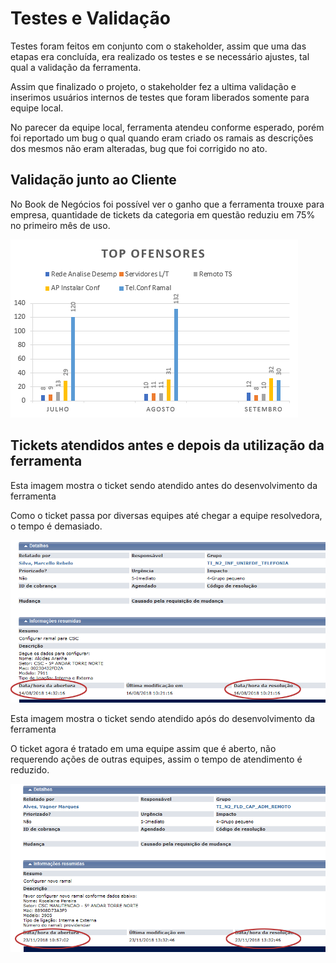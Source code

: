 # Testes e Validação

Testes foram feitos em conjunto com o stakeholder, assim que uma das etapas era concluída, era realizado os testes e se necessário ajustes, tal qual a validação da ferramenta.

Assim que finalizado o projeto, o stakeholder fez a ultima validação e inserimos usuários internos de testes que foram liberados somente para equipe local.

No parecer da equipe local, ferramenta atendeu conforme esperado, porém foi reportado um bug o qual quando eram criado os ramais as descrições dos mesmos não eram alteradas, bug que foi corrigido no ato.

## Validação junto ao Cliente
No Book de Negócios foi possível ver o ganho que a ferramenta trouxe para empresa, quantidade de tickets da categoria em questão reduziu em 75% no primeiro mês de uso.

![TOP_OFENSORES_SET](.gitbook/assets/top_ofensores_set.png)

## Tickets atendidos antes e depois da utilização da ferramenta

Esta imagem mostra o ticket sendo atendido antes do desenvolvimento da ferramenta

Como o ticket passa por diversas equipes até chegar a equipe resolvedora, o  tempo é demasiado.

![pre_ticket](.gitbook/assets/Chamado_CA_RESOLVIDO_pre_projeto.png)

Esta imagem mostra o ticket sendo atendido após do desenvolvimento da ferramenta

O ticket agora é tratado em uma equipe assim que é aberto, não requerendo ações de outras equipes, assim o tempo de atendimento é reduzido.

![pos_ticket](.gitbook/assets/Chamado_CA_RESOLVIDO_pos_projeto.png)
